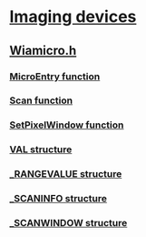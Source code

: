 # [Imaging devices](../_image/index.md)
## [Wiamicro.h](index.md)
### [MicroEntry function](../wiamicro/nf-wiamicro-microentry.md)
### [Scan function](../wiamicro/nf-wiamicro-scan.md)
### [SetPixelWindow function](../wiamicro/nf-wiamicro-setpixelwindow.md)
### [VAL structure](../wiamicro/ns-wiamicro-val.md)
### [_RANGEVALUE structure](../wiamicro/ns-wiamicro-_rangevalue.md)
### [_SCANINFO structure](../wiamicro/ns-wiamicro-_scaninfo.md)
### [_SCANWINDOW structure](../wiamicro/ns-wiamicro-_scanwindow.md)
